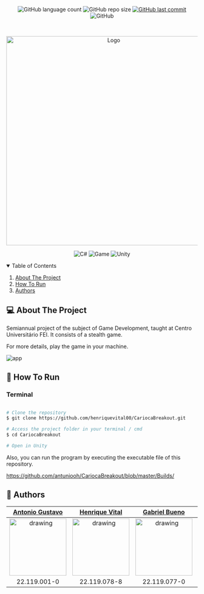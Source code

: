 <p align="center">
  <img alt="GitHub language count" src="https://img.shields.io/github/languages/count/antuniooh/CariocaBreakout">

  <img alt="GitHub repo size" src="https://img.shields.io/github/repo-size/antuniooh/CariocaBreakout">
  
  <a href="https://github.com/antuniooh/CariocaBreakout/commits/master">
    <img alt="GitHub last commit" src="https://img.shields.io/github/last-commit/antuniooh/CariocaBreakout">
  </a>
  
   <img alt="GitHub" src="https://img.shields.io/github/license/antuniooh/CariocaBreakout">
</p>

<!-- PROJECT LOGO -->
<br />
<p align="center">
  <a href="https://github.com/antuniooh/CariocaBreakout">
    <img src="https://github.com/antuniooh/CariocaBreakout/blob/main/.github/project.png" alt="Logo" width="550">
  </a>
</p>

<p align="center">
  <img alt="C#" src="https://img.shields.io/badge/C#-purple?style=for-the-badge&logo=c##&logoColor=white"/>
  <img alt="Game" src="https://img.shields.io/badge/Game-orange?style=for-the-badge&logo=game&logoColor=white"/>
  <img alt="Unity" src="https://img.shields.io/badge/Unity-black?style=for-the-badge&logo=unity&logoColor=white"/>
</p>


<!-- TABLE OF CONTENTS -->
<details open="open">
  <summary>Table of Contents</summary>
  <ol>
    <li>
      <a href="#-about-the-project">About The Project</a>
    </li>
    <li>
      <a href="#-how-to-run">How To Run</a>
    </li>
    <li>
      <a href="#-authors">Authors</a>
    </li>
  </ol>
</details>


<!-- ABOUT THE PROJECT -->
## 💻 About The Project
Semiannual project of the subject of Game Development, taught at Centro Universitário FEI. It consists of a stealth game.

For more details, play the game in your machine.

![app](https://github.com/antuniooh/CariocaBreakout/blob/main/.github/app.gif)


<!-- HOW TO RUN -->
## 🚀 How To Run

### Terminal
```bash

# Clone the repository
$ git clone https://github.com/henriquevital00/CariocaBreakout.git

# Access the project folder in your terminal / cmd
$ cd CariocaBreakout

# Open in Unity 

```

Also, you can run the program by executing the executable file of this repository.

https://github.com/antuniooh/CariocaBreakout/blob/master/Builds/

## 🤖 Authors

[Antonio Gustavo](https://github.com/antuniooh)           |  [Henrique Vital](https://github.com/henriquevital00)           |  [Gabriel Bueno](https://github.com/GabrielBueno200)           |  [João Vitor Dias](https://github.com/JoaoDias-223)           |  [Weverson da Silva](https://github.com/WebisD)
:-------------------------:|:-------------------------:|:-------------------------:|:-------------------------:|:-------------------------:
<img src="https://avatars.githubusercontent.com/u/51217271?v=4" alt="drawing" width="150"/>  |  <img src="https://avatars.githubusercontent.com/u/48650626?v=4" alt="drawing" width="150"/>| <img src="https://avatars.githubusercontent.com/u/56837996?v=4" alt="drawing" width="150"/>  |  <img src="https://avatars.githubusercontent.com/u/63318342?v=4" alt="drawing" width="150"/>| <img src="https://avatars.githubusercontent.com/u/49571908?v=4" alt="drawing" width="150"/>
22.119.001-0 | 22.119.078-8 | 22.119.077-0 | 22.119.006-9 | 22.119.004-4


